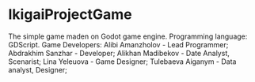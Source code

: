 # IkigaiProjectGame
The simple game maden on Godot game engine. Programming language: GDScript.
Game Developers:
Alibi Amanzholov - Lead Programmer;
Abdrakhim Sanzhar - Developer;
Alikhan Madibekov - Date Analyst, Scenarist;
Lina Yeleuova - Game Designer;
Tulebaeva Aiganym -  Data analyst, Designer;
